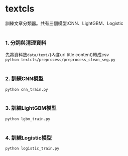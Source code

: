 # textcls
訓練文章分類器。共有三個模型:CNN、LightGBM、Logistic
<br/>
<br/>
### 1. 分詞與清理資料
先將資料放```data/text/```(內含url title content)轉成csv<br/>
```python textcls/preprocess/preprocess_clean_seg.py```
<br/>
<br/>
### 2. 訓練CNN模型<br/>
```python cnn_train.py```
<br/>
<br/>
### 3. 訓練LightGBM模型<br/>
```python lgbm_train.py```
<br/>
<br/>
### 4. 訓練Logistic模型<br/>
```python logistic_train.py```
